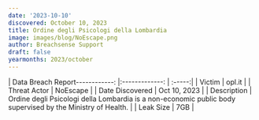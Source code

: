 ```yaml
---
date: '2023-10-10'
discovered: October 10, 2023
title: Ordine degli Psicologi della Lombardia
image: images/blog/NoEscape.png
author: Breachsense Support
draft: false
yearmonths: 2023/october
---
```


| Data Breach Report------------:     |:-------------:    | :-----:|
| Victim      | opl.it      | 
| Threat Actor      | NoEscape      | 
| Date Discovered      | Oct 10, 2023      | 
| Description      | Ordine degli Psicologi della Lombardia is a non-economic public body supervised by the Ministry of Health.      | 
| Leak Size      | 7GB      | 

